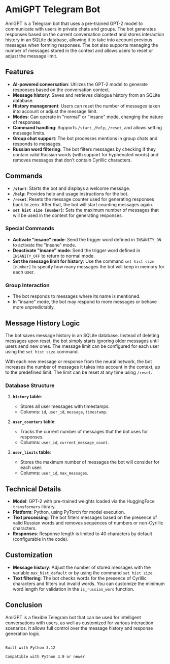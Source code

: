 # AmiGPT Telegram Bot

AmiGPT is a Telegram bot that uses a pre-trained GPT-2 model to communicate with users in private chats and groups. The bot generates responses based on the current conversation context and stores interaction history in an SQLite database, allowing it to take into account previous messages when forming responses. The bot also supports managing the number of messages stored in the context and allows users to reset or adjust the message limit.

## Features

- **AI-powered conversation**: Utilizes the GPT-2 model to generate responses based on the conversation context.
- **Message history**: Saves and retrieves dialogue history from an SQLite database.
- **History management**: Users can reset the number of messages taken into account or adjust the message limit.
- **Modes**: Can operate in "normal" or "insane" mode, changing the nature of responses.
- **Command handling**: Supports `/start`, `/help`, `/reset`, and allows setting message limits.
- **Group chat support**: The bot processes mentions in group chats and responds to messages.
- **Russian word filtering**: The bot filters messages by checking if they contain valid Russian words (with support for hyphenated words) and removes messages that don’t contain Cyrillic characters.

## Commands

- **`/start`**: Starts the bot and displays a welcome message.
- **`/help`**: Provides help and usage instructions for the bot.
- **`/reset`**: Resets the message counter used for generating responses back to zero. After that, the bot will start counting messages again.
- **`set hist size [number]`**: Sets the maximum number of messages that will be used in the context for generating responses.

### Special Commands

- **Activate "insane" mode**: Send the trigger word defined in `INSANITY_ON` to activate the "insane" mode.
- **Deactivate "insane" mode**: Send the trigger word defined in `INSANITY_OFF` to return to normal mode.
- **Set the message limit for history**: Use the command `set hist size [number]` to specify how many messages the bot will keep in memory for each user.

### Group Interaction

- The bot responds to messages where its name is mentioned.
- In "insane" mode, the bot may respond to more messages or behave more unpredictably.

## Message History Logic

The bot saves message history in an SQLite database. Instead of deleting messages upon reset, the bot simply starts ignoring older messages until users send new ones. The message limit can be configured for each user using the `set hist size` command.

With each new message or response from the neural network, the bot increases the number of messages it takes into account in the context, up to the predefined limit. The limit can be reset at any time using `/reset`.

### Database Structure

1. **`history` table**:
   - Stores all user messages with timestamps.
   - Columns: `id`, `user_id`, `message`, `timestamp`.

2. **`user_counters` table**:
   - Tracks the current number of messages that the bot uses for responses.
   - Columns: `user_id`, `current_message_count`.

3. **`user_limits` table**:
   - Stores the maximum number of messages the bot will consider for each user.
   - Columns: `user_id`, `max_messages`.

## Technical Details

- **Model**: GPT-2 with pre-trained weights loaded via the HuggingFace `transformers` library.
- **Platform**: Python, using PyTorch for model execution.
- **Text processing**: The bot filters messages based on the presence of valid Russian words and removes sequences of numbers or non-Cyrillic characters.
- **Responses**: Response length is limited to 40 characters by default (configurable in the code).

## Customization

- **Message history**: Adjust the number of stored messages with the variable `max_hist_default` or by using the command `set hist size`.
- **Text filtering**: The bot checks words for the presence of Cyrillic characters and filters out invalid words. You can customize the minimum word length for validation in the `is_russian_word` function.

## Conclusion

AmiGPT is a flexible Telegram bot that can be used for intelligent conversations with users, as well as customized for various interaction scenarios. It allows full control over the message history and response generation logic.

##
`Built with Python 3.12`

`Compatible with Python 3.9 or newer`

